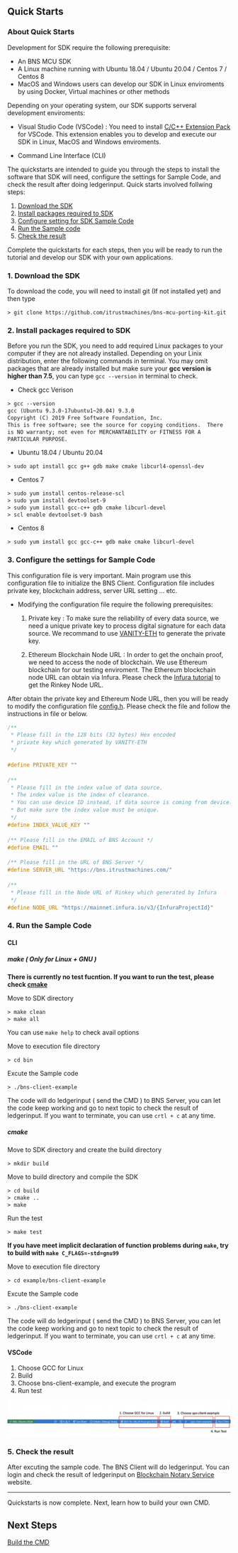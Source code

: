 ## Quick Starts

### About Quick Starts

Development for SDK require the following prerequisite:

- An BNS MCU SDK
- A Linux machine running with Ubuntu 18.04 / Ubuntu 20.04 / Centos 7 / Centos 8
- MacOS and Windows users can develop our SDK in Linux enviroments by using Docker, Virtual machines or other methods

Depending on your operating system, our SDK supports serveral development enviroments:

- Visual Studio Code (VSCode) : You need to install [C/C++ Extension Pack](https://marketplace.visualstudio.com/items?itemName=ms-vscode.cpptools-extension-pack) for VSCode. This extension enables you to develop and execute our SDK in Linux, MacOS and Windows enviroments.

- Command Line Interface (CLI)

The quickstarts are intended to guide you through the steps to install the software that SDK will need, configure the settings for Sample Code, and check the result after doing ledgerinput. Quick starts involved follwing steps:

<!-- no toc -->
1. [Download the SDK](#1-download-the-sdk)
2. [Install packages required to SDK](#2-install-packages-required-to-SDK)
3. [Configure setting for SDK Sample Code](#3-configure-the-settings-for-sample-code)
4. [Run the Sample code](#4-run-the-sample-code)
5. [Check the result](#5-check-the-result)

Complete the quickstarts for each steps, then you will be ready to run the tutorial and develop our SDK with your own applications.

### 1. Download the SDK

To download the code, you will need to install git (If not installed yet) and then type

```shell
> git clone https://github.com/itrustmachines/bns-mcu-porting-kit.git
```

### 2. Install packages required to SDK

Before you run the SDK, you need to add required Linux packages to your computer if they are not already installed. Depending on your Linix distribution, enter the following commands in terminal. You may omit packages that are already installed but make sure your **gcc version is higher than 7.5**, you can type `gcc --version` in terminal to check.

- Check gcc Verison
  
```shell
> gcc --version
gcc (Ubuntu 9.3.0-17ubuntu1~20.04) 9.3.0
Copyright (C) 2019 Free Software Foundation, Inc.
This is free software; see the source for copying conditions.  There is NO warranty; not even for MERCHANTABILITY or FITNESS FOR A PARTICULAR PURPOSE.
```

- Ubuntu 18.04 / Ubuntu 20.04

```shell
> sudo apt install gcc g++ gdb make cmake libcurl4-openssl-dev
```

- Centos 7

```shell
> sudo yum install centos-release-scl
> sudo yum install devtoolset-9
> sudo yum install gcc-c++ gdb cmake libcurl-devel
> scl enable devtoolset-9 bash
```

- Centos 8

```shell
> sudo yum install gcc gcc-c++ gdb make cmake libcurl-devel
```

### 3. Configure the settings for Sample Code

This configuration file is very important. Main program use this configuration file to initialize the BNS Client. Configuration file includes private key, blockchain address, server URL setting ... etc.

- Modifying the configuration file require the following prerequisites:
  1. Private key : To make sure the reliability of every data source, we need a unique private key to process digital signature for each data source. We recommand to use [VANITY-ETH](https://vanity-eth.tk/) to generate the private key.
  
  2. Ethereum Blockchain Node URL : In order to get the onchain proof, we need to access the node of blockchain. We use Ethereum blockchain for our testing enviroment. The Ethereum blockchain node URL can obtain via Infura. Please check the [Infura tutorial](infura_en.md) to get the Rinkey Node URL.

After obtain the private key and Ethereum Node URL, then you will be ready to modify the configuration file [config.h](../example/bns-client-example/config.h). Please check the file and follow the instructions in file or below.

```C
/**
 * Please fill in the 128 bits (32 bytes) Hex encoded
 * private key which generated by VANITY-ETH
 */ 

#define PRIVATE_KEY "" 

/** 
 * Please fill in the index value of data source. 
 * The index value is the index of clearance. 
 * You can use device ID instead, if data source is coming from device.
 * But make sure the index value must be unique.
 */
#define INDEX_VALUE_KEY ""

/** Please fill in the EMAIL of BNS Account */
#define EMAIL ""

/** Please fill in the URL of BNS Server */
#define SERVER_URL "https://bns.itrustmachines.com/" 

/** 
 * Please fill in the Node URL of Rinkey which generated by Infura
 */
#define NODE_URL "https://mainnet.infura.io/v3/{InfuraProjectId}" 
```

### 4. Run the Sample Code

#### CLI
##### make ( Only for Linux + GNU )

**There is currently no test fucntion. If you want to run the test, please check [cmake](#cmake)**

Move to SDK directory

```shell
> make clean
> make all
```

You can use `make help` to check avail options

Move to execution file directory

```shell
> cd bin
```

Excute the Sample code

```shell
> ./bns-client-example
```

The code will do ledgerinput ( send the CMD ) to BNS Server, you can let the code keep working and go to next topic to check the result of ledgerinput. If you want to terminate, you can use `crtl + c` at any time.

##### cmake

Move to SDK directory and create the build directory

```shell
> mkdir build
```

Move to build directory and compile the SDK

```shell
> cd build
> cmake ..
> make
```

Run the test
```shell
> make test
```

**If you have meet implicit declaration of function problems during `make`, try to build with `make C_FLAGS=-std=gnu99`**

Move to execution file directory

```shell
> cd example/bns-client-example
```

Excute the Sample code

```shell
> ./bns-client-example
```

The code will do ledgerinput ( send the CMD ) to BNS Server, you can let the code keep working and go to next topic to check the result of ledgerinput. If you want to terminate, you can use `crtl + c` at any time.

#### VSCode

1. Choose GCC for Linux
2. Build
3. Choose bns-client-example, and execute the program
4. Run test

![vscode](../image/vscode.png)

### 5. Check the result

After excuting the sample code. The BNS Client will do ledgerinput. You can login and check the result of ledgerinput on [Blockchain Notary Service](https://bns.itrustmachines.com/) website.

----
Quickstarts is now complete. Next, learn how to build your own CMD.

## Next Steps

[Build the CMD](./cmd_en.md)
